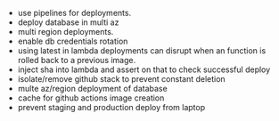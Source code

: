 - use pipelines for deployments. 
- deploy database in multi az
- multi region deployments. 
- enable db credentials rotation
- using latest in lambda deployments can disrupt when an function is rolled back to a previous image. 
- inject sha into lambda and assert on that to check successful deploy 
- isolate/remove github stack to prevent constant deletion
- multe az/region deployment of database
- cache for github actions image creation
- prevent staging and production deploy from laptop
